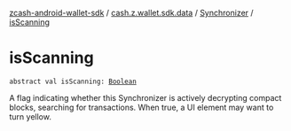 [zcash-android-wallet-sdk](../../index.md) / [cash.z.wallet.sdk.data](../index.md) / [Synchronizer](index.md) / [isScanning](./is-scanning.md)

# isScanning

`abstract val isScanning: `[`Boolean`](https://kotlinlang.org/api/latest/jvm/stdlib/kotlin/-boolean/index.html)

A flag indicating whether this Synchronizer is actively decrypting compact blocks, searching for transactions.
When true, a UI element may want to turn yellow.

